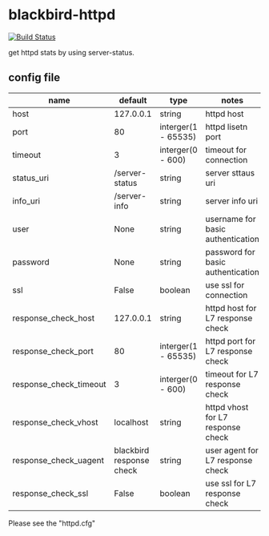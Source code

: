 blackbird-httpd
===============

[![Build Status](https://travis-ci.org/Vagrants/blackbird-httpd.png?branch=development)](https://travis-ci.org/Vagrants/blackbird-httpd)

get httpd stats by using server-status.

config file
-----------

| name                    | default        | type                | notes                               |
|-------------------------|----------------|---------------------|-------------------------------------|
| host                    | 127.0.0.1      | string              | httpd host                          |
| port                    | 80             | interger(1 - 65535) | httpd lisetn port                   |
| timeout                 | 3              | interger(0 - 600)   | timeout for connection              |
| status_uri              | /server-status | string              | server sttaus uri                   |
| info_uri                | /server-info   | string              | server info   uri                   |
| user                    | None           | string              | username for basic authentication   |
| password                | None           | string              | password for basic authentication   |
| ssl                     | False          | boolean             | use ssl for connection              |
| response_check_host     | 127.0.0.1      | string              | httpd host for L7 response check    |
| response_check_port     | 80             | interger(1 - 65535) | httpd port for L7 response check    |
| response_check_timeout  | 3              | interger(0 - 600)   | timeout for L7 response check       |
| response_check_vhost    | localhost      | string              | httpd vhost for L7 response check   |
| response_check_uagent   | blackbird response check | string    | user agent for L7 response check    |
| response_check_ssl      | False          | boolean             | use ssl for L7 response check       |

Please see the "httpd.cfg"
